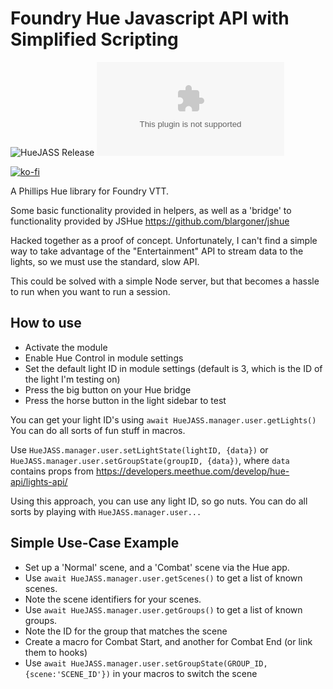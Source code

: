 # Foundry Hue Javascript API with Simplified Scripting

![HueJASS Release](https://github.com/BlitzKraig/fvtt-HueJASS/workflows/HueJASS%20Release/badge.svg)
![Latest Release Download Count](https://img.shields.io/github/downloads/BlitzKraig/fvtt-HueJASS/latest/huejass-release.zip)

[![ko-fi](https://www.ko-fi.com/img/githubbutton_sm.svg)](https://ko-fi.com/Q5Q01YIEJ)

A Phillips Hue library for Foundry VTT.

Some basic functionality provided in helpers, as well as a 'bridge' to functionality provided by JSHue <https://github.com/blargoner/jshue>

Hacked together as a proof of concept. Unfortunately, I can't find a simple way to take advantage of the "Entertainment" API to stream data to the lights, so we must use the standard, slow API.

This could be solved with a simple Node server, but that becomes a hassle to run when you want to run a session.

## How to use

* Activate the module
* Enable Hue Control in module settings
* Set the default light ID in module settings (default is 3, which is the ID of the light I'm testing on)
* Press the big button on your Hue bridge
* Press the horse button in the light sidebar to test

You can get your light ID's using `await HueJASS.manager.user.getLights()`
You can do all sorts of fun stuff in macros.

Use `HueJASS.manager.user.setLightState(lightID, {data})` or `HueJASS.manager.user.setGroupState(groupID, {data})`, where `data` contains props from <https://developers.meethue.com/develop/hue-api/lights-api/>

Using this approach, you can use any light ID, so go nuts. You can do all sorts by playing with `HueJASS.manager.user...`

## Simple Use-Case Example
* Set up a 'Normal' scene, and a 'Combat' scene via the Hue app.
* Use `await HueJASS.manager.user.getScenes()` to get a list of known scenes.
* Note the scene identifiers for your scenes.
* Use `await HueJASS.manager.user.getGroups()` to get a list of known groups.
* Note the ID for the group that matches the scene
* Create a macro for Combat Start, and another for Combat End (or link them to hooks)
* Use `await HueJASS.manager.user.setGroupState(GROUP_ID, {scene:'SCENE_ID'})` in your macros to switch the scene
